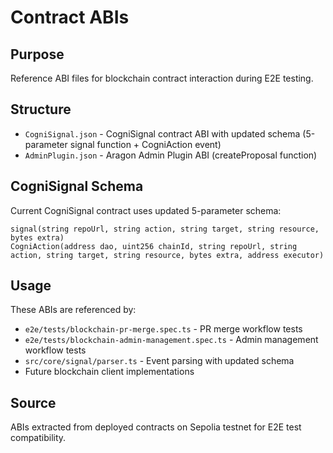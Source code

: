 # Contract ABIs

## Purpose
Reference ABI files for blockchain contract interaction during E2E testing.

## Structure
- `CogniSignal.json` - CogniSignal contract ABI with updated schema (5-parameter signal function + CogniAction event)
- `AdminPlugin.json` - Aragon Admin Plugin ABI (createProposal function)

## CogniSignal Schema
Current CogniSignal contract uses updated 5-parameter schema:
```solidity
signal(string repoUrl, string action, string target, string resource, bytes extra)
CogniAction(address dao, uint256 chainId, string repoUrl, string action, string target, string resource, bytes extra, address executor)
```

## Usage
These ABIs are referenced by:
- `e2e/tests/blockchain-pr-merge.spec.ts` - PR merge workflow tests
- `e2e/tests/blockchain-admin-management.spec.ts` - Admin management workflow tests
- `src/core/signal/parser.ts` - Event parsing with updated schema
- Future blockchain client implementations

## Source
ABIs extracted from deployed contracts on Sepolia testnet for E2E test compatibility.